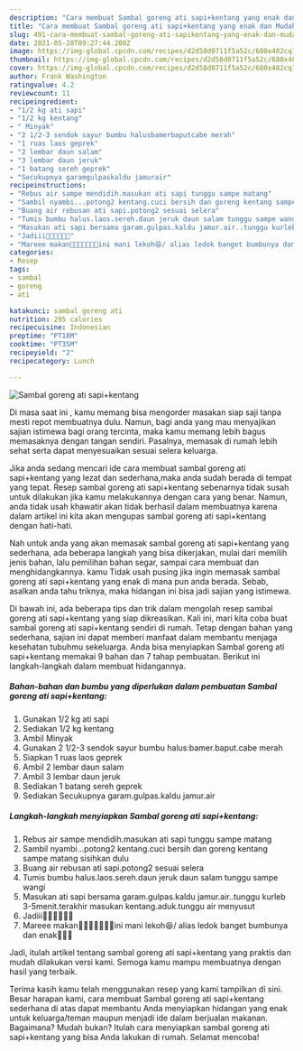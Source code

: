 ```yaml
---
description: "Cara membuat Sambal goreng ati sapi+kentang yang enak dan Mudah Dibuat"
title: "Cara membuat Sambal goreng ati sapi+kentang yang enak dan Mudah Dibuat"
slug: 491-cara-membuat-sambal-goreng-ati-sapikentang-yang-enak-dan-mudah-dibuat
date: 2021-05-28T09:27:44.208Z
image: https://img-global.cpcdn.com/recipes/d2d58d0711f5a52c/680x482cq70/sambal-goreng-ati-sapikentang-foto-resep-utama.jpg
thumbnail: https://img-global.cpcdn.com/recipes/d2d58d0711f5a52c/680x482cq70/sambal-goreng-ati-sapikentang-foto-resep-utama.jpg
cover: https://img-global.cpcdn.com/recipes/d2d58d0711f5a52c/680x482cq70/sambal-goreng-ati-sapikentang-foto-resep-utama.jpg
author: Frank Washington
ratingvalue: 4.2
reviewcount: 11
recipeingredient:
- "1/2 kg ati sapi"
- "1/2 kg kentang"
- " Minyak"
- "2 1/2-3 sendok sayur bumbu halusbamerbaputcabe merah"
- "1 ruas laos geprek"
- "2 lembar daun salam"
- "3 lembar daun jeruk"
- "1 batang sereh geprek"
- "Secukupnya garamgulpaskaldu jamurair"
recipeinstructions:
- "Rebus air sampe mendidih.masukan ati sapi tunggu sampe matang"
- "Sambil nyambi...potong2 kentang.cuci bersih dan goreng kentang sampe matang sisihkan dulu"
- "Buang air rebusan ati sapi.potong2 sesuai selera"
- "Tumis bumbu halus.laos.sereh.daun jeruk daun salam tunggu sampe wangi"
- "Masukan ati sapi bersama garam.gulpas.kaldu jamur.air..tunggu kurleb 3-5menit.terakhir masukan kentang.aduk.tunggu air menyusut"
- "Jadiii🤗🤗🤗🤗🤤🤤"
- "Mareee makan🤗🤗🤗🤤🤤🤤🤤ini mani lekoh😆/ alias ledok banget bumbunya dan enak🤤🤤🤤"
categories:
- Resep
tags:
- sambal
- goreng
- ati

katakunci: sambal goreng ati 
nutrition: 295 calories
recipecuisine: Indonesian
preptime: "PT18M"
cooktime: "PT35M"
recipeyield: "2"
recipecategory: Lunch

---
```



![Sambal goreng ati sapi+kentang](https://img-global.cpcdn.com/recipes/d2d58d0711f5a52c/680x482cq70/sambal-goreng-ati-sapikentang-foto-resep-utama.jpg)

Di masa  saat ini , kamu memang bisa mengorder masakan siap saji tanpa mesti repot membuatnya dulu. Namun, bagi anda yang mau menyajikan sajian istimewa bagi orang tercinta, maka kamu memang lebih bagus memasaknya dengan tangan sendiri. Pasalnya, memasak di rumah lebih sehat serta dapat menyesuaikan sesuai selera keluarga.

Jika anda sedang mencari ide cara membuat sambal goreng ati sapi+kentang yang lezat dan sederhana,maka anda sudah berada di tempat yang tepat. Resep sambal goreng ati sapi+kentang  sebenarnya tidak susah untuk dilakukan jika kamu melakukannya dengan cara yang benar. Namun, anda tidak usah khawatir akan tidak berhasil dalam membuatnya 
karena dalam artikel ini kita akan mengupas sambal goreng ati sapi+kentang dengan hati-hati.  



Nah untuk anda yang akan memasak sambal goreng ati sapi+kentang yang sederhana, ada beberapa langkah yang bisa dikerjakan, mulai dari memilih jenis bahan, lalu pemilihan bahan segar, sampai cara membuat dan menghidangkannya. kamu Tidak usah pusing jika ingin memasak sambal goreng ati sapi+kentang yang enak di mana pun anda berada. Sebab, asalkan anda  tahu triknya, maka hidangan ini bisa jadi sajian yang istimewa.

Di bawah ini, ada beberapa tips dan trik dalam mengolah resep sambal goreng ati sapi+kentang yang siap dikreasikan. Kali ini, mari kita coba buat sambal goreng ati sapi+kentang sendiri di rumah. Tetap dengan bahan yang sederhana, sajian ini dapat memberi manfaat dalam membantu menjaga kesehatan tubuhmu sekeluarga. Anda bisa menyiapkan Sambal goreng ati sapi+kentang memakai 9 bahan dan 7 tahap pembuatan. Berikut ini langkah-langkah dalam membuat hidangannya.

<!--inarticleads1-->

##### Bahan-bahan dan bumbu yang diperlukan dalam pembuatan Sambal goreng ati sapi+kentang:

1. Gunakan 1/2 kg ati sapi
1. Sediakan 1/2 kg kentang
1. Ambil  Minyak
1. Gunakan 2 1/2-3 sendok sayur bumbu halus:bamer.baput.cabe merah
1. Siapkan 1 ruas laos geprek
1. Ambil 2 lembar daun salam
1. Ambil 3 lembar daun jeruk
1. Sediakan 1 batang sereh geprek
1. Sediakan Secukupnya garam.gulpas.kaldu jamur.air




<!--inarticleads2-->

##### Langkah-langkah menyiapkan Sambal goreng ati sapi+kentang:

1. Rebus air sampe mendidih.masukan ati sapi tunggu sampe matang
1. Sambil nyambi...potong2 kentang.cuci bersih dan goreng kentang sampe matang sisihkan dulu
1. Buang air rebusan ati sapi.potong2 sesuai selera
1. Tumis bumbu halus.laos.sereh.daun jeruk daun salam tunggu sampe wangi
1. Masukan ati sapi bersama garam.gulpas.kaldu jamur.air..tunggu kurleb 3-5menit.terakhir masukan kentang.aduk.tunggu air menyusut
1. Jadiii🤗🤗🤗🤗🤤🤤
1. Mareee makan🤗🤗🤗🤤🤤🤤🤤ini mani lekoh😆/ alias ledok banget bumbunya dan enak🤤🤤🤤




Jadi, itulah artikel tentang  sambal goreng ati sapi+kentang  yang praktis dan mudah dilakukan versi kami. Semoga kamu mampu membuatnya dengan hasil yang terbaik. 

Terima kasih kamu telah menggunakan resep yang kami tampilkan di sini. Besar harapan kami, cara membuat  Sambal goreng ati sapi+kentang sederhana di atas dapat membantu Anda menyiapkan hidangan yang enak untuk keluarga/teman maupun menjadi ide dalam berjualan makanan. Bagaimana? Mudah bukan? Itulah cara menyiapkan sambal goreng ati sapi+kentang yang bisa Anda lakukan di rumah. Selamat mencoba!


